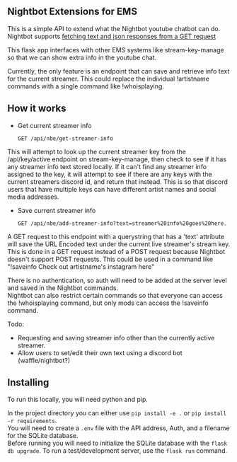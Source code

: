 Nightbot Extensions for EMS
-------------------------

This is a simple API to extend what the Nightbot youtube chatbot can do.
Nightbot supports [fetching text and json responses from a GET request](https://docs.nightbot.tv/variables/urlfetch)

This flask app interfaces with other EMS systems like stream-key-manage so that we can show extra info in the youtube chat.

Currently, the only feature is an endpoint that can save and retrieve info text for the current streamer. 
This could replace the individual !artistname commands with a single command like !whoisplaying.

How it works
------------

 - Get current streamer info

    ```
    GET /api/nbe/get-streamer-info
    ```

This will attempt to look up the current streamer key from the /api/key/active endpoint on stream-key-manage,
then check to see if it has any streamer info text stored locally. If it can't find any streamer info assigned to the key, it will attempt to 
see if there are any keys with the current streamers discord id, and return that instead. This is so that discord users that have multiple keys
can have different artist names and social media addresses.


- Save current streamer info

    ```
    GET /api/nbe/add-streamer-info?text=streamer%20info%20goes%20here.
    ```

A GET request to this endpoint with a querystring that has a 'text' attribute will save the URL Encoded text under the current live streamer's stream key.  
This is done in a GET request instead of a POST request because Nightbot doesn't support POST requests. This could be used in a command like "!saveinfo Check out artistname's instagram here"

There is no authentication, so auth will need to be added at the server level and saved in the Nightbot commands.  
Nightbot can also restrict certain commands so that everyone can access the !whoisplaying command, but only mods can access the !saveinfo command.  

Todo:
 - Requesting and saving streamer info other than the currently active streamer.  
 - Allow users to set/edit their own text using a discord bot (waffle/nightbot?)  

Installing
--------

To run this locally, you will need python and pip.  

In the project directory you can either use `pip install -e .` or `pip install -r requirements`.  
You will need to create a `.env` file with the API address, Auth, and a filename for the SQLite database.  
Before running you will need to initialize the SQLite database with the `flask db upgrade`.
To run a test/development server, use the `flask run` command.
